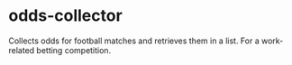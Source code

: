 # odds-collector
Collects odds for football matches and retrieves them in a list. For a work-related betting competition.
